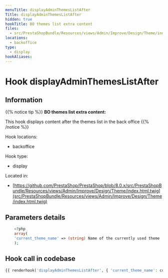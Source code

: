 ```yaml
---
menuTitle: displayAdminThemesListAfter
Title: displayAdminThemesListAfter
hidden: true
hookTitle: BO themes list extra content
files:
  - src/PrestaShopBundle/Resources/views/Admin/Improve/Design/Theme/index.html.twig
locations:
  - backoffice
type:
  - display
hookAliases:
---
```


# Hook displayAdminThemesListAfter

## Information

{{% notice tip %}}
**BO themes list extra content:** 

This hook displays content after the themes list in the back office
{{% /notice %}}

Hook locations: 
  - backoffice

Hook type: 
  - display

Located in: 
  - [https://github.com/PrestaShop/PrestaShop/blob/8.0.x/src/PrestaShopBundle/Resources/views/Admin/Improve/Design/Theme/index.html.twig](src/PrestaShopBundle/Resources/views/Admin/Improve/Design/Theme/index.html.twig)

## Parameters details

```php
    <?php
    array(
    'current_theme_name' => (string) Name of the currently used theme
    );
```

## Hook call in codebase

```php
{{ renderhook('displayAdminThemesListAfter', { 'current_theme_name': currentlyUsedTheme.get('name') }) }}
```